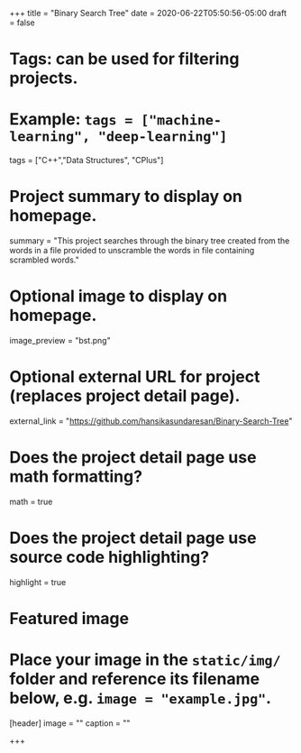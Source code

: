 +++
title = "Binary Search Tree"
date = 2020-06-22T05:50:56-05:00
draft = false

# Tags: can be used for filtering projects.
# Example: `tags = ["machine-learning", "deep-learning"]`
tags = ["C++","Data Structures", "CPlus"]

# Project summary to display on homepage.
summary = "This project searches through the binary tree created from the words in a file provided to unscramble the words in file containing scrambled words."

# Optional image to display on homepage.
image_preview = "bst.png"

# Optional external URL for project (replaces project detail page).
external_link = "https://github.com/hansikasundaresan/Binary-Search-Tree"

# Does the project detail page use math formatting?
math = true

# Does the project detail page use source code highlighting?
highlight = true

# Featured image
# Place your image in the `static/img/` folder and reference its filename below, e.g. `image = "example.jpg"`.
[header]
image = ""
caption = ""

+++


